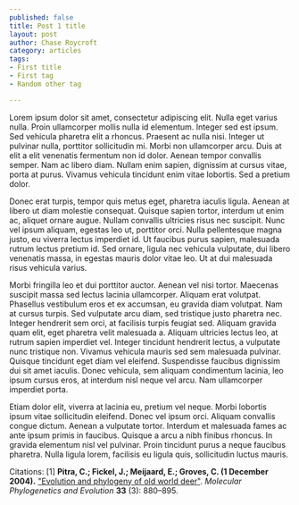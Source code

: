 ```yaml
---
published: false
title: Post 1 title
layout: post
author: Chase Roycroft
category: articles
tags:
- First title
- First tag
- Random other tag

---
```

Lorem ipsum dolor sit amet, consectetur adipiscing elit. Nulla eget varius nulla. Proin ullamcorper mollis nulla id elementum. Integer sed est ipsum. Sed vehicula pharetra elit a rhoncus. Praesent ac nulla nisi. Integer ut pulvinar nulla, porttitor sollicitudin mi. Morbi non ullamcorper arcu. Duis at elit a elit venenatis fermentum non id dolor. Aenean tempor convallis semper. Nam ac libero diam. Nullam enim sapien, dignissim at cursus vitae, porta at purus. Vivamus vehicula tincidunt enim vitae lobortis. Sed a pretium dolor.

Donec erat turpis, tempor quis metus eget, pharetra iaculis ligula. Aenean at libero ut diam molestie consequat. Quisque sapien tortor, interdum ut enim ac, aliquet ornare augue. Nullam convallis ultricies risus nec suscipit. Nunc vel ipsum aliquam, egestas leo ut, porttitor orci. Nulla pellentesque magna justo, eu viverra lectus imperdiet id. Ut faucibus purus sapien, malesuada rutrum lectus pretium id. Sed ornare, ligula nec vehicula vulputate, dui libero venenatis massa, in egestas mauris dolor vitae leo. Ut at dui malesuada risus vehicula varius.

Morbi fringilla leo et dui porttitor auctor. Aenean vel nisi tortor. Maecenas suscipit massa sed lectus lacinia ullamcorper. Aliquam erat volutpat. Phasellus vestibulum eros et ex accumsan, eu gravida diam volutpat. Nam at cursus turpis. Sed vulputate arcu diam, sed tristique justo pharetra nec. Integer hendrerit sem orci, at facilisis turpis feugiat sed. Aliquam gravida quam elit, eget pharetra velit malesuada a. Aliquam ultricies lectus leo, at rutrum sapien imperdiet vel. Integer tincidunt hendrerit lectus, a vulputate nunc tristique non. Vivamus vehicula mauris sed sem malesuada pulvinar. Quisque tincidunt eget diam vel eleifend. Suspendisse faucibus dignissim dui sit amet iaculis. Donec vehicula, sem aliquam condimentum lacinia, leo ipsum cursus eros, at interdum nisl neque vel arcu. Nam ullamcorper imperdiet porta.

Etiam dolor elit, viverra at lacinia eu, pretium vel neque. Morbi lobortis ipsum vitae sollicitudin eleifend. Donec vel ipsum orci. Aliquam convallis congue dictum. Aenean a vulputate tortor. Interdum et malesuada fames ac ante ipsum primis in faucibus. Quisque a arcu a nibh finibus rhoncus. In gravida elementum nisl vel pulvinar. Proin tincidunt purus a neque faucibus pharetra. Nulla ligula lorem, facilisis eu ligula quis, sollicitudin luctus mauris.




Citations:
[1] **Pitra, C.; Fickel, J.; Meijaard, E.; Groves, C. (1 December 2004).** ["Evolution and phylogeny of old world deer"](http://arts.anu.edu.au/grovco/pitra%20deer.pdf). *Molecular Phylogenetics and Evolution* **33** (3): 880–895.
